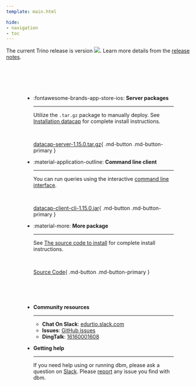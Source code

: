 ```yaml
---
template: main.html

hide:
- navigation
- toc
---
```


<style>
.md-typeset h1 {
  text-align: center;
  font-weight: 1000;
}
</style>

<div class="font-center">
The current Trino release is version <img src="https://img.shields.io/github/v/release/EdurtIO/datacap.svg" />. Learn more details from the <a href="/release-latest.html">release notes</a>.
</div>

<div class="grid cards" markdown style="margin-top: 30px; padding: 50px;">

- :fontawesome-brands-app-store-ios: __Server packages__

    ---

    Utilize the `.tar.gz` package to manually deploy. See [Installation datacap](./reference/get_started/install.md) for complete install instructions.

    <br />

    [datacap-server-1.15.0.tar.gz](http://downloads.edurt.io/datacap/latest/datacap-release.tar.gz){ .md-button .md-button-primary }

- :material-application-outline: __Command line client__

     ---
  
     You can run queries using the interactive [command line interface](/reference/clients/cli.html).
     
     <br />
  
     [datacap-client-cli-1.15.0.jar](https://repo1.maven.org/maven2/io/edurt/datacap/datacap-client-cli/1.15.0/datacap-client-cli-1.15.0.jar){ .md-button .md-button-primary }
  
- :material-more: __More package__

    ---

    See [The source code to install](./reference/get_started/install.md#the-source-code-to-install) for complete install instructions.

    <br />

    [Source Code](https://github.com/devlive-community/datacap){ .md-button .md-button-primary }

</div>

<div class="grid cards" markdown style="padding: 0 50px 30px 50px;">

- __Community resources__

    ---

    * **Chat On Slack**: [edurtio.slack.com](https://edurtio.slack.com/archives/C02EU2YM2N8)
    * **Issues**: [GitHub issues](https://github.com/devlive-community/datacap/issues)
    * **DingTalk**: [16160001608]()

- __Getting help__

    ---

    If you need help using or running dbm, please ask a question on [Slack](https://edurtio.slack.com/archives/C02EU2YM2N8). Please [report](https://github.com/EdurtIO/datacap/issues/new/choose) any issue you find with dbm.

</div>
